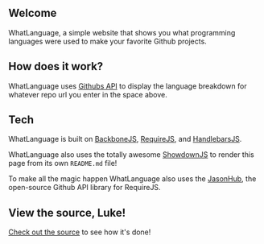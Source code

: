 ## Welcome
WhatLanguage, a simple website that shows you what programming languages were used to make your favorite Github projects.

## How does it work?
WhatLanguage uses [Githubs API](http://developer.github.com) to display the language breakdown for whatever repo url you enter in the space above.


## Tech
WhatLanguage is built on [BackboneJS](http://documentcloud.github.com/backbone/), [RequireJS](http://requirejs.org), and [HandlebarsJS](http://handlebarsjs.com/).

WhatLanguage also uses the totally awesome [ShowdownJS](http://softwaremaniacs.org/playground/showdown-highlight/) to render this page from its own `README.md` file!

To make all the magic happen WhatLanguage also uses the [JasonHub](http://github.com/codeimpossible/jasonhub), the open-source Github API library for RequireJS.

## View the source, Luke!
[Check out the source](http://github.com/codeimpossible/whatlanguage) to see how it's done!
